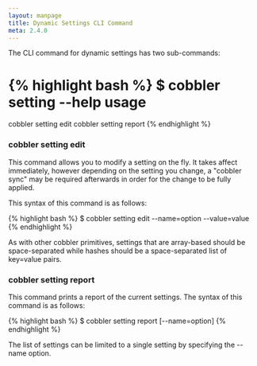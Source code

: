 ```yaml
---
layout: manpage
title: Dynamic Settings CLI Command
meta: 2.4.0
---
```

The CLI command for dynamic settings has two sub-commands:

{% highlight bash %}
$ cobbler setting --help
usage
=====
cobbler setting edit
cobbler setting report
{% endhighlight %}

### cobbler setting edit

This command allows you to modify a setting on the fly. It takes affect immediately, however depending on the setting you change, a "cobbler sync" may be required afterwards in order for the change to be fully applied.

This syntax of this command is as follows:

{% highlight bash %}
$ cobbler setting edit --name=option --value=value
{% endhighlight %}

As with other cobbler primitives, settings that are array-based should be space-separated while hashes should be a space-separated list of key=value pairs.

### cobbler setting report

This command prints a report of the current settings. The syntax of this command is as follows:

{% highlight bash %}
$ cobbler setting report [--name=option]
{% endhighlight %}

The list of settings can be limited to a single setting by specifying the --name option.
